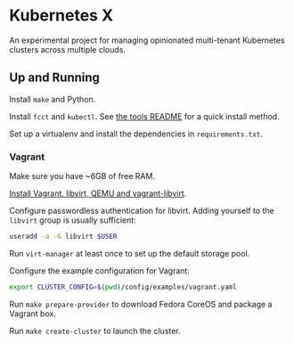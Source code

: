 # Kubernetes X

An experimental project for managing opinionated multi-tenant Kubernetes
clusters across multiple clouds.

## Up and Running

Install `make` and Python.

Install `fcct` and `kubectl`. See [the tools README](bin/README.md) for a quick
install method.

Set up a virtualenv and install the dependencies in `requirements.txt`.

### Vagrant

Make sure you have ~6GB of free RAM.

[Install Vagrant, libvirt, QEMU and
vagrant-libvirt](https://github.com/vagrant-libvirt/vagrant-libvirt#installation).

Configure passwordless authentication for libvirt. Adding yourself to the
`libvirt` group is usually sufficient:

```bash
useradd -a -G libvirt $USER
```

Run `virt-manager` at least once to set up the default storage pool.

Configure the example configuration for Vagrant:

```bash
export CLUSTER_CONFIG=$(pwd)/config/examples/vagrant.yaml
```

Run `make prepare-provider` to download Fedora CoreOS and package a Vagrant
box.

Run `make create-cluster` to launch the cluster.
